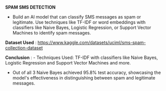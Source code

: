 **SPAM SMS DETECTION**

- Build an Al model that can classify SMS messages as spam or legitimate. Use techniques like TF-IDF or word embeddings with classifiers like Naive Bayes, Logistic
Regression, or Support Vector Machines to identify spam messages.

**Dataset Used** : https://www.kaggle.com/datasets/uciml/sms-spam-collection-dataset

**Conclusion** :  - Techniques Used: TF-IDF with classifiers like Naive Bayes, Logistic Regression and Support Vector Machines and more.
- Out of all 3 Naive Bayes achieved 95.8% test accuracy, showcasing the model's effectiveness in distinguishing between spam and legitimate messages.
